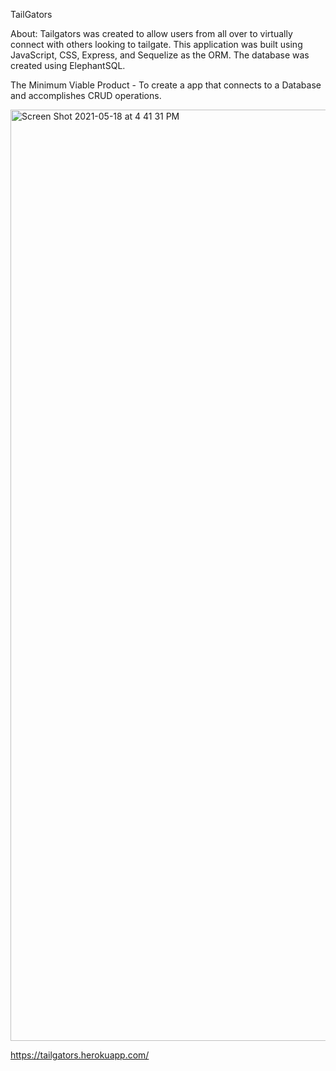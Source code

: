 TailGators 

About: Tailgators was created to allow users from all over to virtually connect with others looking to tailgate. This application was built using JavaScript, CSS, Express, and Sequelize as the ORM. The database was created using ElephantSQL. 

The Minimum Viable Product - To create a app that connects to a Database and accomplishes CRUD operations.

<img width="1490" alt="Screen Shot 2021-05-18 at 4 41 31 PM" src="https://user-images.githubusercontent.com/74263949/118721798-507c5f80-b7f9-11eb-8cc1-dc1c298ad87d.png">

https://tailgators.herokuapp.com/
